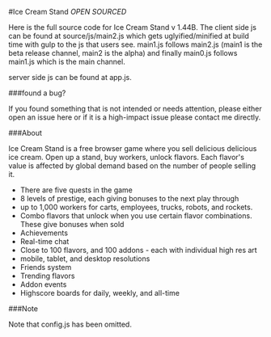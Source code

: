 #Ice Cream Stand
*OPEN SOURCED*

Here is the full source code for Ice Cream Stand v 1.44B. The client side js can be found at source/js/main2.js which gets uglyified/minified at build time with gulp to the js that users see. main1.js follows main2.js (main1 is the beta release channel, main2 is the alpha) and finally main0.js follows main1.js which is the main channel.

server side js can be found at app.js. 

###found a bug?

If you found something that is not intended or needs attention, please either open an issue here or if it is a high-impact issue please contact me directly.

###About

Ice Cream Stand is a free browser game where you sell delicious delicious ice cream. Open up a stand, buy workers, unlock flavors. Each flavor's value is affected by global demand based on the number of people selling it. 
* There are five quests in the game
* 8 levels of prestige, each giving bonuses to the next play through
* up to 1,000 workers for carts, employees, trucks, robots, and rockets. 
* Combo flavors that unlock when you use certain flavor combinations. These give bonuses when sold
* Achievements
* Real-time chat
* Close to 100 flavors, and 100 addons - each with individual high res art
* mobile, tablet, and desktop resolutions
* Friends system
* Trending flavors
* Addon events
* Highscore boards for daily, weekly, and all-time

###Note

Note that config.js has been omitted.

